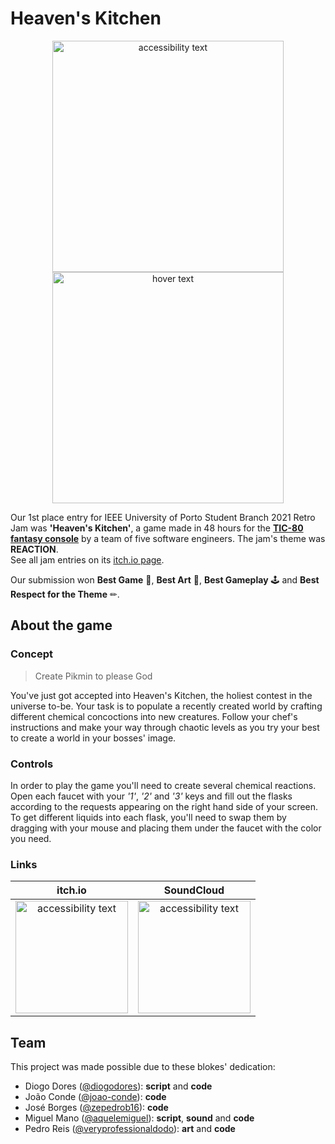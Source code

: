 # Heaven's Kitchen

<p align="center">
  <img src="https://i.imgur.com/jUjiyVf.gif" width="370" alt="accessibility text">
  <img src="https://i.imgur.com/ORQ6u7v.gif" width="370" title="hover text"> 
</p>

Our 1st place entry for IEEE University of Porto Student Branch 2021 Retro Jam was **'Heaven's Kitchen'**, a game made in 48 hours for the **[TIC-80 fantasy console](https://tic80.com/)** by a team of five software engineers. The jam's theme was **REACTION**.  
See all jam entries on its [itch.io page](https://itch.io/jam/retrojam2021/entries).

Our submission won **Best Game** 🥇, **Best Art** 🎨, **Best Gameplay** 🕹 and **Best Respect for the Theme** ✏.

## About the game

### Concept
> Create Pikmin to please God

You've just got accepted into Heaven's Kitchen, the holiest contest in the universe to-be. Your task is to populate a recently created world by crafting different chemical concoctions into new creatures. Follow your chef's instructions and make your way through chaotic levels as you try your best to create a world in your bosses' image.

### Controls
In order to play the game you'll need to create several chemical reactions. Open each faucet with your *'1'*, *'2'* and *'3'* keys and fill out the flasks according to the requests appearing on the right hand side of your screen. To get different liquids into each flask, you'll need to swap them by dragging with your mouse and placing them under the faucet with the color you need.

### Links

itch.io             |  SoundCloud
:-------------------------:|:-------------------------:
<a href="https://zepedrob16.itch.io/heavens-kitchen"><img src="https://encrypted-tbn0.gstatic.com/images?q=tbn:ANd9GcT19O8YQH0c3v66Sjf83mkReL6QRqcL0uBli-mTUTyAjKXItreOHIDRRoJSdaYYD3-oJtQ&usqp=CAU" width="180" alt="accessibility text"></a> | <a href="https://soundcloud.com/aquelemiguel/sets/heavens-kitchen-ost"><img src="https://i.imgur.com/MkWRCUt.png" width="180" alt="accessibility text"></a>

## Team

This project was made possible due to these blokes' dedication:  
<ul>
  <li>Diogo Dores (<a href=https://github.com/diogodores>@diogodores</a>): <strong>script</strong> and <strong>code</strong></li>
  <li>João Conde (<a href=https://github.com/joao-conde>@joao-conde</a>): <strong>code</strong></li>
  <li>José Borges (<a href=https://github.com/carlosFr97>@zepedrob16</a>): <strong>code</strong></li>
  <li>Miguel Mano (<a href=https://github.com/aquelemiguel>@aquelemiguel</a>): <strong>script</strong>, <strong>sound</strong> and <strong>code</strong></li>
  <li>Pedro Reis (<a href=https://github.com/veryprofessionaldodo>@veryprofessionaldodo</a>): <strong>art</strong> and <strong>code</strong></li>
</ul>
